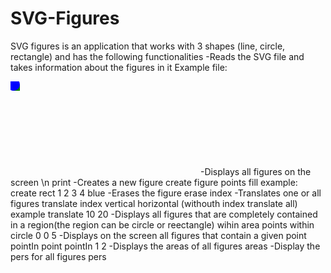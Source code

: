 # SVG-Figures

SVG figures is an application that works with 3 shapes (line, circle, rectangle) and has the following functionalities
-Reads the SVG file and takes information about the figures in it
Example file:
<?xml version="1.0" standalone="no"?>
<!DOCTYPE svg PUBLIC "-//W3C//DTD SVG 1.1//EN"
 "http://www.w3.org/Graphics/SVG/1.1/DTD/svg11.dtd">
<svg>
 <rect x="5" y="5" width="10" height="10" fill="green" />
 <circle cx="5" cy="5" r="10" fill="blue" />
 <line x1="100" y1="60" x2="10" y2="10" fill="red" />
</svg>
-Displays all figures on the screen \n
  print
-Creates a new figure
  create figure points fill
  example: create rect 1 2 3 4 blue
-Erases the figure
  erase index
-Translates one or all figures
  translate index vertical horizontal (withouth index translate all)
  example translate 10 20
-Displays all figures that are completely contained in a region(the region can be circle or reectangle)
  wihin area points
  within circle 0 0 5
-Displays on the screen all figures that contain a given point
  pointIn point
  pointIn 1 2
-Displays the areas of all figures
  areas
-Display the pers for all figures
  pers
